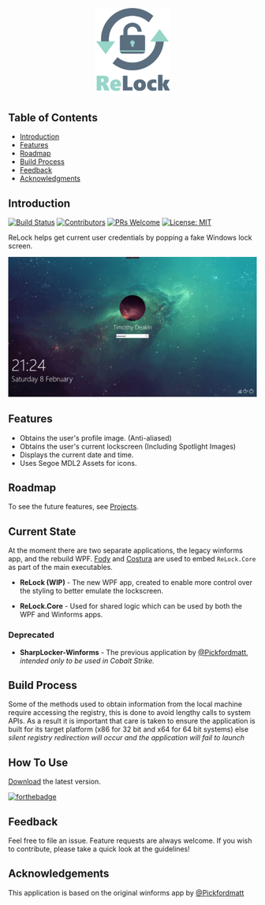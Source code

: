 <div align="center">
  <img width="30%" src="logo.png">
</div>

## Table of Contents

- [Introduction](#introduction)
- [Features](#features)
- [Roadmap](#roadmap)
- [Build Process](#build-process)
- [Feedback](#feedback)
- [Acknowledgments](#acknowledgements)

## Introduction

[![Build Status](https://img.shields.io/travis/cftad/ReLock.svg?style=flat-square)](https://travis-ci.org/gitpoint/git-point)
[![Contributors](https://img.shields.io/github/contributors/cftad/ReLock?style=flat-square)](./CONTRIBUTORS.md)
[![PRs Welcome](https://img.shields.io/badge/PRs-welcome-brightgreen.svg?style=flat-square)](http://makeapullrequest.com)
[![License: MIT](https://img.shields.io/badge/License-MIT-yellow.svg?style=flat-square)](https://opensource.org/licenses/MIT)

ReLock helps get current user credentials by popping a fake Windows lock screen.

![Working ReLock](screenshot.png)

## Features

- Obtains the user's profile image. (Anti-aliased)
- Obtains the user's current lockscreen (Including Spotlight Images)
- Displays the current date and time.
- Uses Segoe MDL2 Assets for icons.

## Roadmap

To see the future features, see [Projects](https://github.com/cftad/ReLock/projects).

## Current State

At the moment there are two separate applications, the legacy winforms app, and the rebuild WPF. [Fody](https://github.com/Fody/Fody) and [Costura](https://github.com/Fody/Costura) are used to embed `ReLock.Core` as part of the main executables.

- **ReLock (WIP)** - The new WPF app, created to enable more control over the styling to better emulate the lockscreen.

- **ReLock.Core** - Used for shared logic which can be used by both the WPF and Winforms apps.

### Deprecated

- **SharpLocker-Winforms** - The previous application by [@Pickfordmatt](https://github.com/Pickfordmatt/SharpLocker), *intended only to be used in Cobalt Strike.*

## Build Process

Some of the methods used to obtain information from the local machine require accessing the registry, this is done to avoid lengthy calls to system APIs. As a result it is important that care is taken to ensure the application is built for its target platform (x86 for 32 bit and x64 for 64 bit systems) else *silent registry redirection will occur and the application will fail to launch*


## How To Use

[Download](/releases) the latest version.

[![forthebadge](https://forthebadge.com/images/badges/powered-by-responsibility.svg)](https://forthebadge.com)

## Feedback

Feel free to file an issue. Feature requests are always welcome. If you wish to contribute, please take a quick look at the guidelines!

## Acknowledgements

This application is based on the original winforms app by [@Pickfordmatt](https://github.com/Pickfordmatt/SharpLocker)
